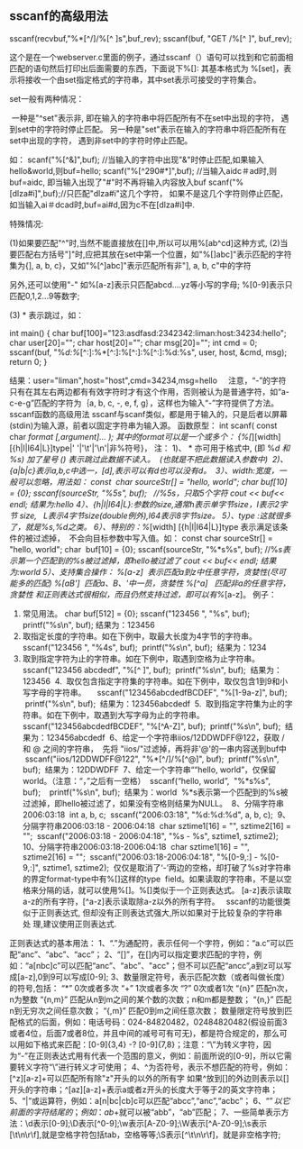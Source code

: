 ## sscanf的高级用法

 sscanf(recvbuf,"%*[^/]/%[^ ]s",buf_rev); 
 sscanf(buf, "GET /%[^ ]", buf_rev); 

这个是在一个webserver.c里面的例子，通过sscanf（）语句可以找到和它前面相匹配的语句然后打印出后面需要的东西，下面说下%[]:
其基本格式为 %[set]，表示将接收一个由set指定格式的字符串，其中set表示可接受的字符集合。

   set一般有两种情况：

​                一种是"^set"表示非, 即在输入的字符串中将匹配所有不在set中出现的字符，
          遇到set中的字符时停止匹配。
                另一种是"set"表示在输入的字符串中将匹配所有在set中出现的字符，
          遇到非set中的字符时停止匹配。

 如：
 scanf("%[^&]",buf); //当输入的字符中出现"&"时停止匹配,如果输入hello&world,则buf=hello;
 scanf("%[^290#*]",buf); //当输入aidc＃ad时,则buf=aidc,
       即当输入出现了"#"时不再将输入内容放入buf
 scanf("%[dlza#i]",buf);//只匹配"dlza#i"这几个字符，
       如果不是这几个字符则停止匹配，如当输入ai＃dcad时,buf=ai#d,因为c不在[dlza#i]中.
 
特殊情况:

   (1)如果要匹配"^"时,当然不能直接放在[]中,所以可以用%[ab^cd]这种方式,
   (2)当要匹配右方括号"]"时,应把其放在set中第一个位置，如"%[]abc]"表示匹配的字符集为{], a, b, c}，又如"%[^]abc]"表示匹配所有非"], a, b, c"中的字符

   另外,还可以使用"-" 如%[a-z]表示只匹配abcd....yz等小写的字母;
   %[0-9]表示只匹配0,1,2...9等数字;

  (3) * 表示跳过，如：

int main()
{
 char buf[100]="123:asdfasd:2342342:liman:host:34234:hello";
 char user[20]="";
 char host[20]="";
 char msg[20]="";
 int cmd = 0; 
 sscanf(buf, "%*d:%*[^:]:%*[^:]:%[^:]:%[^:]:%d:%s", user, host, &cmd, msg);
 return 0;
}

结果：user="liman",host="host",cmd=34234,msg=hello
    注意，“-”的字符只有在其左右两边都有有效字符时才有这个作用，否则被认为是普通字符，如“a-c-e-g”匹配的字符为｛a, b, c, -, e, f, g｝，这样也为输入“-”字符提供了方法。
sscanf函数的高级用法
sscanf与scanf类似，都是用于输入的，只是后者以屏幕(stdin)为输入源，前者以固定字符串为输入源。
函数原型：
int scanf( const char *format [,argument]... );
其中的format可以是一个或多个：
{%[*][width][{h|l|I64|L}]type|' '|'\t'|'\n'|非%符号}，
注：
1)、 * 亦可用于格式中, (即 %*d 和 %*s) 加了星号 (*) 表示跳过此数据不读入。
 (也就是不把此数据读入参数中) 
2)、{a|b|c}表示a,b,c中选一，[d],表示可以有d也可以没有d。 
3）、width:宽度，一般可以忽略，用法如：
const  char sourceStr[] = "hello, world";
char buf[10] = {0};
sscanf(sourceStr, "%5s", buf);   //%5s，只取5个字符
cout << buf<< endl;
结果为:hello
4）、{h|I|I64|L}:参数的size,通常h表示单字节size，I表示2字节 size,
  L表示4字节size(double例外),l64表示8字节size。
5）、type :这就很多了，就是%s,%d之类。
6）、特别的：%*[width] [{h|l|I64|L}]type 表示满足该条件的被过滤掉，
 不会向目标参数中写入值。如：
const char sourceStr[] = "hello, world";
char  buf[10] = {0};
sscanf(sourceStr, "%*s%s", buf);
//%*s表示第一个匹配到的%s被过滤掉，即hello被过滤了
cout << buf<< endl;
结果为:world
5）、支持集合操作：
%[a-z]  表示匹配a到z中任意字符，贪婪性(尽可能多的匹配)
%[aB']  匹配a、B、'中一员，贪婪性
%[^a]   匹配非a的任意字符，贪婪性
和正则表达式很相似，而且仍然支持过滤，即可以有%*[a-z]。
例子：
1. 常见用法。
char buf[512] = {0};
sscanf("123456 ", "%s", buf);
printf("%s\n", buf);
结果为：123456 
2. 取指定长度的字符串。如在下例中，取最大长度为4字节的字符串。
    sscanf("123456 ", "%4s", buf);
 printf("%s\n", buf);
 结果为：1234 
3. 取到指定字符为止的字符串。如在下例中，取遇到空格为止字符串。
    sscanf("123456 abcdedf", "%[^ ]", buf);
 printf("%s\n", buf);
 结果为：123456 
4.  取仅包含指定字符集的字符串。如在下例中，取仅包含1到9和小写字母的字符串。
    sscanf("123456abcdedfBCDEF", "%[1-9a-z]", buf);
 printf("%s\n", buf);
 结果为：123456abcdedf 
5.  取到指定字符集为止的字符串。如在下例中，取遇到大写字母为止的字符串。
    sscanf("123456abcdedfBCDEF", "%[^A-Z]", buf);
 printf("%s\n", buf);
 结果为：123456abcdedf 
6、给定一个字符串iios/12DDWDFF@122，获取 / 和 @ 之间的字符串，
 先将 "iios/"过滤掉，再将非'@'的一串内容送到buf中
 sscanf("iios/12DDWDFF@122", "%*[^/]/%[^@]", buf);
 printf("%s\n", buf);
 结果为：12DDWDFF 
7、给定一个字符串““hello, world”，仅保留world。（注意：“，”之后有一空格）
 sscanf(“hello, world”,  "%*s%s",  buf);  
 printf("%s\n", buf);
 结果为：world
 %*s表示第一个匹配到的%s被过滤掉，即hello被过滤了，如果没有空格则结果为NULL。 
8、分隔字符串2006:03:18
 int a, b, c;
 sscanf("2006:03:18", "%d:%d:%d", a, b, c); 
9、分隔字符串2006:03:18 - 2006:04:18
 char sztime1[16] = "", sztime2[16] = "";
 sscanf("2006:03:18 - 2006:04:18", "%s - %s", sztime1, sztime2); 
10、分隔字符串2006:03:18-2006:04:18
 char sztime1[16] = "", sztime2[16] = "";
 sscanf("2006:03:18-2006:04:18", "%[0-9,:] - %[0-9,:]", sztime1, sztime2);
 仅仅是取消了‘-’两边的空格，却打破了%s对字符串的界定format-type中有%[]这样的type  field。如果读取的字符串，不是以空格来分隔的话，就可以使用%[]。%[]类似于一个正则表达式。 [a-z]表示读取a-z的所有字符，[^a-z]表示读取除a-z以外的所有字符。 
 sscanf的功能很类似于正则表达式, 但却没有正则表达式强大,所以如果对于比较复杂的字符串处 理,建议使用正则表达式.

正则表达式的基本用法：
1、“.”为通配符，表示任何一个字符，例如：“a.c”可以匹配“anc”、“abc”、“acc”；
2、“[]”，在[]内可以指定要求匹配的字符，例如：“a[nbc]c”可以匹配“anc”、“abc”、"acc"；但不可以匹配“ancc”,a到z可以写成[a-z],0到9可以写成[0-9];
3、数量限定符号，表示匹配次数（或者叫做长度）的符号,包括：
“*”  0次或者多次
“+”  1次或者多次
“?”  0次或者1次
“{n}”    匹配n次，n为整数
“{n,m}”  匹配从n到m之间的某个数的次数；n和m都是整数；
“{n,}”   匹配n到无穷次之间任意次数；
“{,m}”   匹配0到m之间任意次数；
数量限定符号放到匹配格式的后面，例如：电话号码：024-84820482，02484820482(假设前面3或者4位，后面7或者8位，并且中间的减号可有可无)，都是符合规定的，那么可以用如下格式来匹配：[0-9]{3,4} \-? [0-9]{7,8}；注意：“\”为转义字符，因为“-”在正则表达式用有代表一个范围的意义，例如：前面所说的[0-9]，所以它需要转义字符“\”进行转义才可使用；
4、^为否符号，表示不想匹配的符号，例如：[^z][a-z]+可以匹配所有除"z"开头的以外的所有字
如果^放到[]的外边则表示以[]开头的字符串；^[az][a-z]+表示a或者z开头的长度大于等于2的英文字符串；
5、“|”或运算符，例如：a[n|bc|cb]c可以匹配“abcc”,“anc”,“acbc”；
6、“$”以它前面的字符结尾的；例如：ab+$就可以被“abb”，“ab”匹配；
7、一些简单表示方法：\d表示[0-9];\D表示[^0-9];\w表示[A-Z0-9];\W表示[^A-Z0-9];\s表示[\t\n\r\f],就是空格字符包括tab，空格等等;\S表示[^\t\n\r\f]，就是非空格字符;